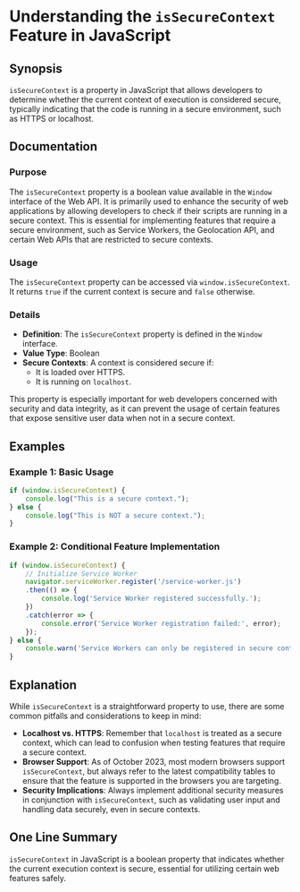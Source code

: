 <!--
Meta Description: # Understanding the `isSecureContext` Feature in JavaScript ## Synopsis `isSecureContext` is a property in JavaScript that allows developers to determ...
Meta Keywords: secure, issecurecontext, context, property, service
-->

# Understanding the `isSecureContext` Feature in JavaScript

## Synopsis
`isSecureContext` is a property in JavaScript that allows developers to determine whether the current context of execution is considered secure, typically indicating that the code is running in a secure environment, such as HTTPS or localhost.

## Documentation

### Purpose
The `isSecureContext` property is a boolean value available in the `Window` interface of the Web API. It is primarily used to enhance the security of web applications by allowing developers to check if their scripts are running in a secure context. This is essential for implementing features that require a secure environment, such as Service Workers, the Geolocation API, and certain Web APIs that are restricted to secure contexts.

### Usage
The `isSecureContext` property can be accessed via `window.isSecureContext`. It returns `true` if the current context is secure and `false` otherwise.

### Details
- **Definition**: The `isSecureContext` property is defined in the `Window` interface.
- **Value Type**: Boolean
- **Secure Contexts**: A context is considered secure if:
  - It is loaded over HTTPS.
  - It is running on `localhost`.
  
This property is especially important for web developers concerned with security and data integrity, as it can prevent the usage of certain features that expose sensitive user data when not in a secure context.

## Examples

### Example 1: Basic Usage
```javascript
if (window.isSecureContext) {
    console.log("This is a secure context.");
} else {
    console.log("This is NOT a secure context.");
}
```

### Example 2: Conditional Feature Implementation
```javascript
if (window.isSecureContext) {
    // Initialize Service Worker
    navigator.serviceWorker.register('/service-worker.js')
    .then(() => {
        console.log('Service Worker registered successfully.');
    })
    .catch(error => {
        console.error('Service Worker registration failed:', error);
    });
} else {
    console.warn('Service Workers can only be registered in secure contexts.');
}
```

## Explanation
While `isSecureContext` is a straightforward property to use, there are some common pitfalls and considerations to keep in mind:

- **Localhost vs. HTTPS**: Remember that `localhost` is treated as a secure context, which can lead to confusion when testing features that require a secure context.
- **Browser Support**: As of October 2023, most modern browsers support `isSecureContext`, but always refer to the latest compatibility tables to ensure that the feature is supported in the browsers you are targeting.
- **Security Implications**: Always implement additional security measures in conjunction with `isSecureContext`, such as validating user input and handling data securely, even in secure contexts.

## One Line Summary
`isSecureContext` in JavaScript is a boolean property that indicates whether the current execution context is secure, essential for utilizing certain web features safely.
